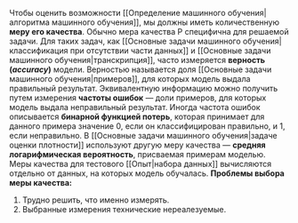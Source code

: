 Чтобы оценить возможности [[Определение машинного обучения|алгоритма машинного обучения]], мы должны иметь количественную **меру его качества**. Обычно мера качества P специфична для решаемой задачи.
Для таких задач, как [[Основные задачи машинного обучения|классификация при отсутствии части данных]] и [[Основные задачи машинного обучения|транскрипция]], часто измеряется **верность (*accuracy*)** модели. Верностью называется доля [[Основные задачи машинного обучения|примеров]], для которых модель выдала правильный результат. Эквивалентную информацию можно получить путем измерения **частоты ошибок** — доли примеров, для которых модель выдала неправильный результат. Иногда частота ошибок описывается **бинарной функцией потерь**, которая принимает для данного примера значение 0, если он классифицирован правильно, и 1, если неправильно.
В [[Основные задачи машинного обучения|задаче оценки плотности]] используют другую меру качества — **средняя логарифмическая вероятность**, присваемая примерам моделью.
Меры качества для тестового [[Опыт|набора данных]] вычисляются отдельно от данных, на которых модель обучалась.
**Проблемы выбора меры качества:**
1) Трудно решить, что именно измерять.
2) Выбранные измерения технические нереалезуемые.
